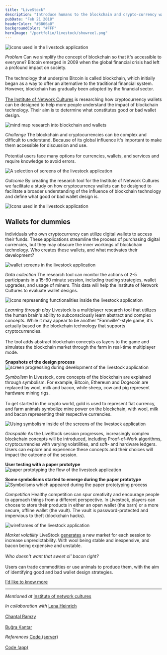 ```yaml
---
title: "LiveStock"
description: "Introduce humans to the blockchain and crypto-currency wallets"
pubDate: "Feb 21 2018"
headerColor: "#3866a0"
backgroundColor: "#FFF"
heroImage: "/portfolio/livestock/showreel.png"
---
```


![icons used in the livestock application](/portfolio/livestock/icons.png)

_Problem_
<span>
    Can we simplify the concept of blockchain so that it's accessible to everyone? Bitcoin emerged in 2009 when the global financial crisis had left a profound impact on society.<br aria-hidden="true"/><br aria-hidden="true"/>
    The technology that underpins Bitcoin is called blockchain, which initially began as a way to offer an alternative to the traditional financial system. However, blockchain has gradually been adopted by the financial sector.
    <br aria-hidden="true"/><br aria-hidden="true"/>
    <a href="https://networkcultures.org" target="_blank">The Institute of Network Cultures</a> is researching how cryptocurrency wallets can be designed to help more people understand the impact of blockchain technology. Their aim is to determine what constitutes good or bad wallet design.
</span>

![mind map research into blockchain and wallets](/portfolio/livestock/mindmap.png)

_Challenge_
The blockchain and cryptocurrencies can be complex and difficult to understand. Because of its global influence it's important to make them accessible for discussion and use.<br aria-hidden="true"/> <br aria-hidden="true"/>
Potential users face many options for currencies, wallets, and services and require knowledge to avoid errors.

![A selection of screens of the livestock application](/portfolio/livestock/screens.png)

_Outcome_
By creating the research tool for the Institute of Network Cultures we facilitate a study on how cryptocurrency wallets can be designed to facilitate a broader understanding of the influence of blockchain technology and define what good or bad wallet design is.

![Icons used in the livestock application](/portfolio/livestock/outcome.png)

## Wallets for dummies

Individuals who own cryptocurrency can utilize digital wallets to access their funds. These applications streamline the process of purchasing digital currencies, but they may obscure the inner workings of blockchain technology. Who creates these wallets, and what motivates their development?

![wallet screens in the livestock application](/portfolio/livestock/wallets.png)

_Data collection_
The research tool can monitor the actions of 2-5 participants in a 15-60 minute session, including trading strategies, wallet upgrades, and usage of miners. This data will help the Institute of Network Cultures to evaluate wallet designs.

![icons representing functionalities inside the livestock application](/portfolio/livestock/outcome_2.png)

_Learning through play_
Livestock is a multiplayer research tool that utilizes the human brain's ability to subconsciously learn abstract and complex concepts. While it may appear to be another "Farmville"-style game, it's actually based on the blockchain technology that supports cryptocurrencies. <br aria-hidden="true"/><br aria-hidden="true"/>
The tool adds abstract blockchain concepts as layers to the game and simulates the blockchain market through the farm in real-time multiplayer mode.

**Snapshots of the design process**
![screen progressing during development of the livestock application](/portfolio/livestock/progress.png)

_Symbolism_
In Livestock, core concepts of the blockchain are explained through symbolism. For example, Bitcoin, Ethereum and Dogecoin are replaced by wool, milk and bacon, while sheep, cow and pig represent hardware mining rigs. <br aria-hidden="true"/><br aria-hidden="true"/>
To get started in the crypto world, gold is used to represent fiat currency, and farm animals symbolize mine power on the blockchain, with wool, milk and bacon representing their respective currencies.

![Using symbolism inside of the screens of the livestock application](/portfolio/livestock/symbolism.png)


_Graspable_
As the LiveStock session progresses, increasingly complex blockchain concepts will be introduced, including Proof-of-Work algorithms, cryptocurrencies with varying volatilities, and soft- and hardware ledgers. Users can explore and experience these concepts and their choices will impact the outcome of the session.

**User testing with a paper prototype**
![paper prototyping the flow of the livestock application](/portfolio/livestock/paper_prototype.png)

**Some symbolisms started to emerge during the paper prototype**
![Symbolisms which appeared during the paper prototyping process](/portfolio/livestock/symbolism_test.png)

_Competition_
Healthy competition can spur creativity and encourage people to approach things from a different perspective. In Livestock, players can choose to store their products in either an open wallet (the barn) or a more secure, offline wallet (the vault). The vault is password-protected and impervious to theft (blockchain hacks).

![wireframes of the livestock application](/portfolio/livestock/wireframes.png)

_Market volatility_
<span>
    LiveStock <a href="https://github.com/xiduzo/blockchaingame/blob/debdb89793332c27b2ae9a508c9bd14d905c0d9e/src/app/routes/room/room.controller.js#L287" target="_blank">generates</a> a new market for each session to increase unpredictability. With wool being stable and inexpensive, and bacon being expensive and unstable.
    <br aria-hidden="true"/><br aria-hidden="true"/>
    <em>Who doesn't want that sweet ol' bacon right?</em>
    <br aria-hidden="true"/><br aria-hidden="true"/>
    Users can trade commodities or use animals to produce them, with the aim of identifying good and bad wallet design strategies.
</span>

<a href="mailto:mail@sanderboer.nl?subject=Let's chat!&body=Hi, I'd like to talk about LiveStock," aria-label="Send me an email to I can tell you more" target="_blank">I'd like to know more</a>

<hr />

_Mentioned at_
<span>
    <a href="https://networkcultures.org/moneylab/2018/06/04/students-design-blockchain-wallet-game" target="_blank">Institute of network cultures</a>
</span>

_In collaboration with_
<span>
    <a href="https://lenaheinrich.de" target="_blank">Lena Heinrich</a><br aria-hidden="true"/><br aria-hidden="true"/>
    <a href="https://chantalramzy.com" target="_blank">Chantal Ramzy</a><br aria-hidden="true"/><br aria-hidden="true"/>
    <a href="https://bkantar.com" target="_blank">Buğra Kantar</a>
</span>

_References_
<span>
    <a href="https://github.com/xiduzo/blockchainserver" target="_blank">Code (server)</a><br aria-hidden="true"/><br aria-hidden="true"/>
    <a href="https://github.com/xiduzo/blockchaingame" target="_blank">Code (app)</a>
</span>
